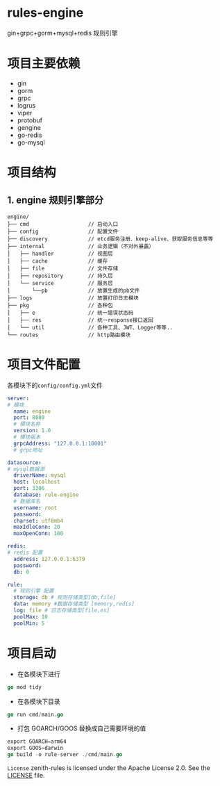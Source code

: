 # rules-engine

gin+grpc+gorm+mysql+redis 规则引擎


# 项目主要依赖
- gin
- gorm
- grpc
- logrus
- viper
- protobuf
- gengine
- go-redis
- go-mysql

# 项目结构

## 1. engine 规则引擎部分

```
engine/
├── cmd                   // 启动入口
├── config                // 配置文件
├── discovery             // etcd服务注册、keep-alive、获取服务信息等等
├── internal              // 业务逻辑（不对外暴露）
│   ├── handler           // 视图层
│   ├── cache             // 缓存
│   ├── file              // 文件存储
│   ├── repository        // 持久层
│   └── service           // 服务层
│       └──pb             // 放置生成的pb文件
├── logs                  // 放置打印日志模块
├── pkg                   // 各种包
│   ├── e                 // 统一错误状态码
│   ├── res               // 统一response接口返回
│   └── util              // 各种工具、JWT、Logger等等..
└── routes                // http路由模块

```
# 项目文件配置

各模块下的`config/config.yml`文件

```yaml
server:
# 模块
  name: engine
  port: 8080
  # 模块名称
  version: 1.0
  # 模块版本
  grpcAddress: "127.0.0.1:10001"
  # grpc地址

datasource:
# mysql数据源
  driverName: mysql
  host: localhost
  port: 3306
  database: rule-engine
  # 数据库名
  username: root
  password: 
  charset: utf8mb4
  maxIdleConn: 20
  maxOpenConn: 100

redis:
# redis 配置
  address: 127.0.0.1:6379
  password:
  db: 0

rule:
  # 规则引擎 配置
  storage: db # 规则存储类型[db,file]
  data: memory #数据存储类型 [memory,redis]
  log: file # 日志存储类型[file,es]
  poolMax: 10
  poolMin: 5
```

# 项目启动
- 在各模块下进行

```go
go mod tidy
```

- 在各模块下目录

```go
go run cmd/main.go
```

- 打包 GOARCH/GOOS 替换成自己需要环境的值

```go
export GOARCH=arm64
export GOOS=darwin
go build -o rule-server ./cmd/main.go 
```

```License```
zenith-rules is licensed under the Apache License 2.0. See the [LICENSE](License) file.